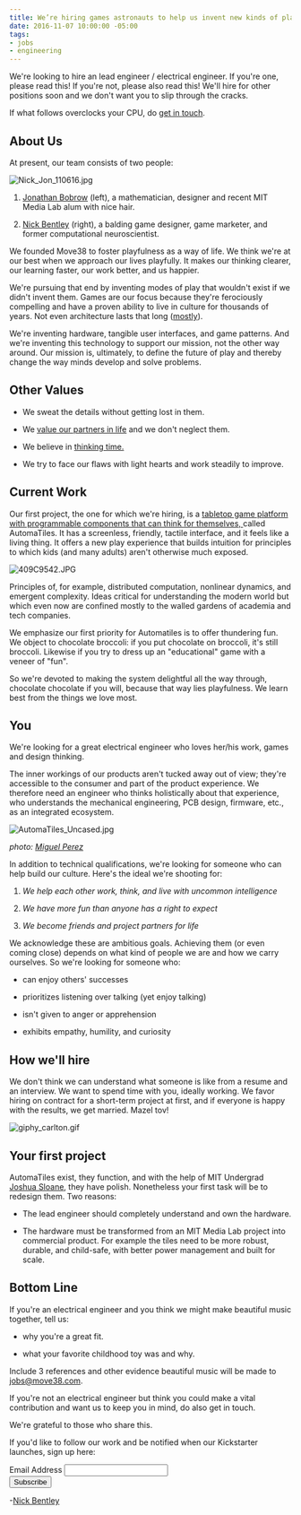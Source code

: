 ```yaml
---
title: We’re hiring games astronauts to help us invent new kinds of play
date: 2016-11-07 10:00:00 -05:00
tags:
- jobs
- engineering
---
```


We're looking to hire an lead engineer / electrical engineer. If you're one, please read this!  If you're not, please also read this! We'll hire for other positions soon and we don't want you to slip through the cracks.

If what follows overclocks your CPU, do [get in touch](mailto:jobs@move38.com).

## About Us

At present, our team consists of two people:

![Nick_Jon_110616.jpg](/uploads/Nick_Jon_110616.jpg)

1. [Jonathan Bobrow](http://cargo.jonathanbobrow.com/) (left), a mathematician, designer and recent MIT Media Lab alum with nice hair.

2. [Nick Bentley](https://nickbentleygames.wordpress.com/) (right), a balding game designer, game marketer, and former computational neuroscientist.

We founded Move38 to foster playfulness as a way of life. We think we're at our best when we approach our lives playfully. It makes our thinking clearer, our learning faster, our work better, and us happier.

We're pursuing that end by inventing modes of play that wouldn't exist if we didn't invent them. Games are our focus because they're ferociously compelling and have a proven ability to live in culture for thousands of years. Not even architecture lasts that long ([mostly](https://en.wikipedia.org/wiki/Stonehenge)).

We're inventing hardware, tangible user interfaces, and game patterns. And we're inventing this technology to support our mission, not the other way around. Our mission is, ultimately, to define the future of play and thereby change the way minds develop and solve problems.

## Other Values

* We sweat the details without getting lost in them.

* We [value our partners in life](https://boardgamegeek.com/blogpost/44834/designer-diary-stinker-or-party-game-i-designed-in) and we don't neglect them.

* We believe in [thinking time.](http://www.inc.com/empact/why-successful-people-spend-10-hours-a-week-just-thinking.html)

* We try to face our flaws with light hearts and work steadily to improve.

## Current Work

Our first project, the one for which we're hiring, is a [tabletop game platform with programmable components that can think for themselves, ](http://www.move38.com/blog/a-board-game-that-thinks/)called AutomaTiles. It has a screenless, friendly, tactile interface, and it feels like a living thing. It offers a new play experience that builds intuition for principles to which kids (and many adults) aren't otherwise much exposed.

![409C9542.JPG](/uploads/409C9542.JPG)

Principles of, for example, distributed computation, nonlinear dynamics, and emergent complexity. Ideas critical for understanding the modern world but which even now are confined mostly to the walled gardens of academia and tech companies.

We emphasize our first priority for Automatiles is to offer thundering fun. We object to chocolate broccoli: if you put chocolate on broccoli, it's still broccoli. Likewise if you try to dress up an "educational" game with a veneer of "fun".

So we're devoted to making the system delightful all the way through, chocolate chocolate if you will, because that way lies playfulness. We learn best from the things we love most.

## You

We're looking for a great electrical engineer who loves her/his work, games and design thinking.

The inner workings of our products aren't tucked away out of view; they're accessible to the consumer and part of the product experience. We therefore need an engineer who thinks holistically about that experience, who understands the mechanical engineering, PCB design, firmware, etc., as an integrated ecosystem.

![AutomaTiles_Uncased.jpg](/uploads/AutomaTiles_Uncased.jpg)

*photo: [Miguel Perez](http://miguelperez.cc/)*

In addition to technical qualifications, we're looking for someone who can help build our culture. Here's the ideal we're shooting for:

1. *We help each other work, think, and live with uncommon intelligence*

2. *We have more fun than anyone has a right to expect*

3. *We become friends and project partners for life*

We acknowledge these are ambitious goals. Achieving them (or even coming close) depends on what kind of people we are and how we carry ourselves. So we're looking for someone who:

* can enjoy others' successes

* prioritizes listening over talking (yet enjoy talking)

* isn't given to anger or apprehension

* exhibits empathy, humility, and curiosity

## How we'll hire

We don't think we can understand what someone is like from a resume and an interview. We want to spend time with you, ideally working. We favor hiring on contract for a short-term project at first, and if everyone is happy with the results, we get married. Mazel tov!

![giphy_carlton.gif](/uploads/giphy_carlton.gif)

## **Your first project**

AutomaTiles exist, they function, and with the help of MIT Undergrad [Joshua Sloane](https://www.linkedin.com/in/joshua-sloane), they have polish. Nonetheless your first task will be to redesign them. Two reasons:

* The lead engineer should completely understand and own the hardware.

* The hardware must be transformed from an MIT Media Lab project into commercial product. For example the tiles need to be more robust, durable, and child-safe, with better power management and built for scale.

## Bottom Line

If you're an electrical engineer and you think we might make beautiful music together, tell us:

* why you're a great fit.

* what your favorite childhood toy was and why.

Include 3 references and other evidence beautiful music will be made to [jobs@move38.com](mailto:jobs@move38.com).

If you're not an electrical engineer but think you could make a vital contribution and want us to keep you in mind, do also get in touch.

We're grateful to those who share this.

If you'd like to follow our work and be notified when our Kickstarter launches, sign up here:

<!-- Begin MailChimp Signup Form -->
<link href="//cdn-images.mailchimp.com/embedcode/classic-10_7.css" rel="stylesheet" type="text/css">
<style type="text/css">
\#mc_embed_signup{background:#fff; padding:0 10px 0 0px; margin:0 0 20px 0; max-width:300px; clear:left;}
</style>
<div id="mc_embed_signup">
<form action="//automatiles.us14.list-manage.com/subscribe/post?u=7857fa104de3ffc5bbe78d94c&id=c82a234f7c" method="post" id="mc-embedded-subscribe-form" name="mc-embedded-subscribe-form" class="validate" target="_blank" novalidate>
<div id="mc_embed_signup_scroll">
<div class="mc-field-group">
<label for="mce-EMAIL">Email Address</label>
<input type="email" value="" name="EMAIL" class="required email" id="mce-EMAIL">
</div>
<div id="mce-responses" class="clear">
<div class="response" id="mce-error-response" style="display:none"></div>
<div class="response" id="mce-success-response" style="display:none"></div>
</div>    <!-- real people should not fill this in and expect good things - do not remove this or risk form bot signups-->
<div style="position: absolute; left: -5000px;" aria-hidden="true"><input type="text" name="b_7857fa104de3ffc5bbe78d94c_c82a234f7c" tabindex="-1" value=""></div>
<div class="clear"><input type="submit" value="Subscribe" name="subscribe" id="mc-embedded-subscribe" class="button"></div>
</div>
</form>
</div>
<script type='text/javascript' src='//s3.amazonaws.com/downloads.mailchimp.com/js/mc-validate.js'></script><script type='text/javascript'>(function($) {window.fnames = new Array(); window.ftypes = new Array();fnames\[0\]='EMAIL';ftypes\[0\]='email';fnames\[1\]='FNAME';ftypes\[1\]='text';fnames\[2\]='LNAME';ftypes\[2\]='text';}(jQuery));var $mcj = jQuery.noConflict(true);</script>
<!--End mc_embed_signup-->

-[Nick Bentley](https://nickbentleygames.wordpress.com/)